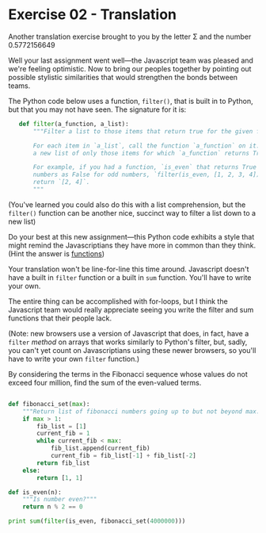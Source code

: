 Exercise 02 - Translation
=========================

Another translation exercise brought to you by the letter Σ and the
number 0.5772156649

Well your last assignment went well—the Javascript team was pleased and
we're feeling optimistic. Now to bring our peoples together by pointing
out possible stylistic similarities that would strengthen the bonds between teams.

The Python code below uses a function, `filter()`, that is built in to Python,
but that you may not have seen. The signature for it is:

```python
   def filter(a_function, a_list):
       """Filter a list to those items that return true for the given function.

       For each item in `a_list`, call the function `a_function` on it. Return
       a new list of only those items for which `a_function` returns True.

       For example, if you had a function, `is_even` that returns True for even
       numbers as False for odd numbers, `filter(is_even, [1, 2, 3, 4]) would
       return `[2, 4]`.
       """
```

(You've learned you could also do this with a list comprehension, but the
`filter()` function can be another nice, succinct way to filter a list down to
a new list)

Do your best at this new assignment—this Python code exhibits a style that might
remind the Javascriptians they have more in common than they think.
(Hint the answer is [functions](https://github.com/kb0rg/practice_js1/blob/master/function.md))

Your translation won't be line-for-line this time around. Javascript doesn't have
a built in `filter` function or a built in `sum` function. You'll have to write your own.

The entire thing can be accomplished with for-loops, but I think the Javascript team
would really appreciate seeing you write the filter and sum functions that their people lack.

(Note: new browsers use a version of Javascript that does, in fact, have a `filter` *method*
 on arrays that works similarly to Python's
filter, but, sadly, you can't yet count on Javascriptians using these newer browsers,
so you'll have to write your own `filter` function.)

By considering the terms in the Fibonacci sequence whose values do not exceed four million,
find the sum of the even-valued terms.

```python

def fibonacci_set(max):
    """Return list of fibonacci numbers going up to but not beyond max."""
	if max > 1:
		fib_list = [1]
		current_fib = 1
		while current_fib < max:
			fib_list.append(current_fib)
			current_fib = fib_list[-1] + fib_list[-2]
		return fib_list
	else:
		return [1, 1]

def is_even(n):
    """Is number even?"""
    return n % 2 == 0

print sum(filter(is_even, fibonacci_set(4000000)))

```
